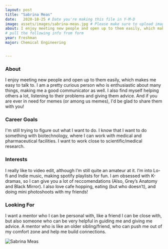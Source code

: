 ```yaml
---
layout: post
title: "Sabrina Meas"
date:   2020-10-25 # Date you're making this file in Y-M-D
image: assets/images/sabrina-meas.jpg # Please make sure to upload image in /assets/images/fname-lastname.ext format 
about: I enjoy meeting new people and open up to them easily, which makes me easy to talk to. I am a pretty curious person who is enthusiastic about many things, making me a good communicator as well. I also find myself helping others a lot, listening to their problems and giving them advice. And if you are ever in need for memes (or among us memes), I'd be glad to share them with you! # "Briefly describe yourself"
# pull the following info from form
year: Freshman 
major: Chemical Engineering


---
```


### About

I enjoy meeting new people and open up to them easily, which makes me easy to talk to. I am a pretty curious person who is enthusiastic about many things, making me a good communicator as well. I also find myself helping others a lot, listening to their problems and giving them advice. And if you are ever in need for memes (or among us memes), I'd be glad to share them with you!

### Career Goals

I'm still trying to figure out what I want to do. I know that I want to do something with biotechnology, where I can work with medical and pharmaceutical facilities. I want to work close to scientific/medical research.

### Interests

I really like to video edit, although I’m still quite an amateur at it. I’m into Lo-fi and Indie music, making spotify playlists for fun. I am obsessed with K-dramas, so I can give you a lot of reccomendations (Also, Grey’s Anatomy and Black Mirror). I also love cafe hopping, eating (but who doesn’t), and doing mini photoshoots with my friends!

### Looking For

I want a mentor who I can be personal with, like a friend I can be close with, but also someone who can be very helpful in guiding me and giving me advice. A mentor who is like an older sibling/friend, who can push me out of my comfort zone and help me build connections.

<div class="text-center my-5">
    <img src="{{ "assets/images/sabrina-meas.jpg" | absolute_url }}" alt="Sabrina Meas" class="rounded post-img" />
</div>

